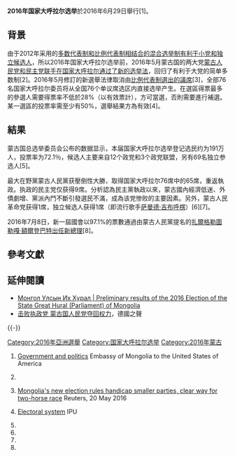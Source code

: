 **2016年国家大呼拉尔选举**於2016年6月29日舉行\[1\]。

## 背景

由于2012年采用的[多数代表制和](https://zh.wikipedia.org/wiki/多数代表制 "wikilink")[比例代表制相结合的混合选举制有利于小党和独立候选人](../Page/比例代表制.md "wikilink")，所以2016年国家大呼拉尔选举前，2016年5月蒙古国的两大党[蒙古人民党和](https://zh.wikipedia.org/wiki/蒙古人民党 "wikilink")[民主党联手在国家大呼拉尔通过了新的选举法](../Page/民主党_\(蒙古国\).md "wikilink")，回归了有利于大党的简单多数制\[2\]。2016年5月修訂的新選舉法律取消由[比例代表制選出的議席](../Page/比例代表制.md "wikilink")\[3\]，全部76名国家大呼拉尔委员将从全国76个单议席选区内直接选举产生。在選區得票最多的參選人需要得票率不低於28%（以有效票計），方可當選，否則需要進行補選。某一選區的投票率需至少有50%，選舉結果方為有效\[4\]。

## 結果

蒙古国总选举委员会公布的数据显示，本届国家大呼拉尔选举登记选民约为191万人，投票率为72.1％，候选人主要来自12个政党和3个政党联盟，另有69名独立参选人\[5\]。

最大在野黨蒙古人民黨获壓倒性大勝，取得国家大呼拉尔76席中的65席，重返執政。执政的民主党仅获得9席。分析認為民主黨執政以來，蒙古國內經濟低迷、外債劇增、黨派內鬥不斷引發選民不滿，成為该党惨败的主要因素。另外，蒙古人民革命党获得1席，独立候选人获得1席（即流行歌手[萨曼德·吉布呼楞](../Page/萨曼德·吉布呼楞.md "wikilink")）\[6\]\[7\]。

2016年7月8日，新一屆國會以97.1%的票數通過由蒙古人民黨提名的[扎爾格勒圖勒嘎·額爾登巴特出任新總理](../Page/扎爾格勒圖勒嘎·額爾登巴特.md "wikilink")\[8\]。

## 參考文獻

## 延伸閱讀

  - [Монгол Улсын Их Хурал | Preliminary results of the 2016 Election of
    the State Great Hural (Parliament) of
    Mongolia](https://web.archive.org/web/20160816070441/http://www.parliament.mn/en/news/categories/30/pages/29856)
  - [击败执政党
    蒙古国人民党夺回权力](http://www.dw.com/zh/%E5%87%BB%E8%B4%A5%E6%89%A7%E6%94%BF%E5%85%9A-%E8%92%99%E5%8F%A4%E5%9B%BD%E4%BA%BA%E6%B0%91%E5%85%9A%E5%A4%BA%E5%9B%9E%E6%9D%83%E5%8A%9B/a-19368525)，德國之聲

{{-}}

[Category:2016年亞洲選舉](https://zh.wikipedia.org/wiki/Category:2016年亞洲選舉 "wikilink")
[Category:国家大呼拉尔选举](https://zh.wikipedia.org/wiki/Category:国家大呼拉尔选举 "wikilink")
[Category:2016年蒙古](https://zh.wikipedia.org/wiki/Category:2016年蒙古 "wikilink")

1.  [Government and
    politics](http://mongolianembassy.us/about-mongolia/government-and-politics/#.VmVw99KLSM8)
    Embassy of Mongolia to the United States of America

2.

3.  [Mongolia's new election rules handicap smaller parties, clear way
    for two-horse
    race](http://www.businessinsider.com/r-mongolias-new-election-rules-handicap-smaller-parties-clear-way-for-two-horse-race-2016-5?IR=T)
    Reuters, 20 May 2016

4.  [Electoral system](http://www.ipu.org/parline-e/reports/2219_B.htm)
    IPU

5.
6.

7.
8.